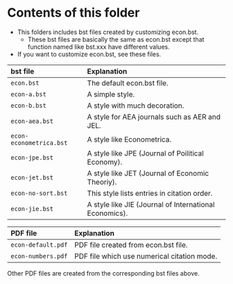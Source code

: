 <!--
Author:         Shiro Takeda
e-mail          <shiro.takeda@gmail.com>
First-written:  <2016-03-16>
Time-stamp:     <2019-07-21 22:36:45 st>
-->

Contents of this folder
==============================

+ This folders includes bst files created by customizing econ.bst.
  + These bst files are basically the same as econ.bst except that function named like
    bst.xxx have different values.
+ If you want to customize econ.bst, see these files.

| bst file         | Explanation                                                 |
|:---------------------|:--------------------------------------------------------|
| `econ.bst`  | The default econ.bst file. |
| `econ-a.bst` | A simple style. |
| `econ-b.bst` | A style with much decoration. |
| `econ-aea.bst` | A style for AEA journals such as AER and JEL. | 
| `econ-econometrica.bst` | A style like Econometrica. | 
| `econ-jpe.bst` | A style like JPE (Journal of Poilitical Economy). | 
| `econ-jet.bst` | A style like JET (Journal of Economic Theoriy). | 
| `econ-no-sort.bst` | This style lists entries in citation order. | 
| `econ-jie.bst` | A style like JIE (Journal of International Economics). | 

| PDF file         | Explanation                                                 |
|:---------------------|:--------------------------------------------------------|
| `econ-default.pdf`  | PDF file created from econ.bst file. |
| `econ-numbers.pdf` | PDF file which use numerical citation mode. |

Other PDF files are created from the corresponding bst files above.


<!--
--------------------
Local Variables:
mode: markdown
fill-column: 90
coding: utf-8-dos
End:
-->

